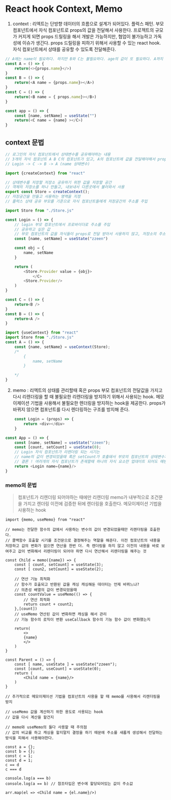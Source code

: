 # React hook Context, Memo 

1. context : 리엑트는 단방향 데이터의 흐름으로 설계가 되어있다. 플럭스 패턴. 부모 컴포넌트에서 자식 컴포넌트로 props의 값을 전달해서 사용한다. 프로젝트의 규모가 커지게 되면 props 드릴링을 해서 개발은 가능하지만, 협업이 불가능하고 가독성에 이슈가 생긴다. props 드릴링을 피하기 위해서 사용할 수 있는 react hook. 자식 컴포넌트에서 상태를 공유할 수 있도록 전달해준다.

```js
// A에는 name이 필요하다. 하지만 B와 C는 불필요하다. age의 값이 또 필요하다. A까지 전달하기 위해서 불필요한 props가 증가될 수 있다.
const A = () => {
    return(<>{props.name}</>)
}
const B = () => {
    return(<A name = {props.name}></A>)
}
const C = () => {
    return(<B name = { props.name}></B>)    
}

const app = () => {
    const [name, setName] = useState("")
    return(<C name = {name} ></C>)
}

```

## context 문법
```js
// 로그인의 자식 컴포넌트에서 상태변수를 공유해야하는 내용
// 3개의 자식 컴포넌트 A B C의 컴포넌트가 있고, A의 컴포넌트에 값을 전달해야해서 props 드릴링이 발생. 이것을 context를 사용해서 방지해보자
// Login -> C -> B -> A (name 상태변수)

import {createContext} from "react"

// 상태변수를 저장할 저장소 공유하기 위한 값을 저장할 공간
// 객체의 저장소를 하나 만들고, 내보내서 다른곳에서 불러와서 사용
export const Store = createContext();
// 저장공간을 만들고 사용하는 영역을 지정
// 플럭스 상태 공유 부모를 기준으로 자식 컴포넌트들에게 저장공간의 주소를 주입

import Store from "./Store.js"

const Login = () => {
    // login 부모 컴포넌트에서 프로바이더로 주소를 주입
    // 공유하고 싶은 값
    // 부모 컴포넌트의 값을 자식들이 props로 전달 받아서 사용하지 않고, 저장소의 주소에 접근해서 사용할 수 있도록 
    const [name, setName] = useState("zzeen")

    const obj = {
        name, setName
    }

    return (
        <Store.Provider value = {obj}>
            </C>
        <Store.Provider/>
    )
}

const C = () => {
    return<B />
}
const B = () => {
    return<A />
}

import {useContext} from "react"
import Store from "./Store.js"
const A = () => {
    const {name, setName} = useContext(Store);
    /*
        {
            name, setName
        }

    */
}

```

2. memo : 리엑트의 상태를 관리할때 혹은 props 부모 컴포넌트의 전달값을 가지고 다시 리렌더링을 할 때 불필요한 리렌더링을 방지하기 위해서 사용되는 hook. 메모이제이션 기법을 사용해서 불필요한 렌더링을 방지하는 hook을 제공한다. props가 바뀌지 않으면 컴포넌트를 다시 렌더링하는 구조를 방지해 준다.

```js
    const Login = (props) => {
        return <div></div>
    }

const App = () => {
    const [name, setName] = useState("zzeen");
    const [count, setCount] = useState(0);
    // Login 자식 컴포넌트가 리렌더링 되는 시기는 
    // name의 값이 변경되었을때 혹은 setCount가 호출돼서 부모의 컴포넌트의 상태변수가 변경될 때 
    // 결론 ! 여러개의 자식 컴포넌트가 존재할때 하나의 자식 요소만 업데이트 되어도 매번 리렌더링 됨  >> memo로 불필요한 리렌더링을 막아주자 
    return <Login name={name}/>
}

```

### memo의 문법 
> 컴포넌트가 리렌더링 되어야하는 때에만 리렌더링
> memo가 내부적으로 조건문을 가지고 렌더링 이전에 검증한 뒤에 렌더링을 호출한다.
> 메모이제이션 기법을 사용하는 hook

```JS
import {memo, useMemo} from "react"

// memo는 전달한 함수의 값에서 사용하는 변수의 값이 변경되었을때만 리렌더링을 호출한다.
// 콜백함수 호출할 시기를 조건문으로 결정해주는 역할을 해준다. 이전 컴포넌트의 내용을 저장하고 값의 변화가 없으면 연산을 한번 더. 즉 렌더링을 하지 않고 이전의 내용을 바로 보여주고 값이 변화해서 리렌더링이 되어야 하면 다시 연산해서 리렌더링을 해주는 것

const Child = memo({name}) => {
    const [ count, setCount] = useState(3);
    const [ coun2, setCount] = useState(2);

    // 연산 기능 최적화
    // 함수가 호출되고 반환된 값을 캐싱 캐싱해둔 데이터는 언제 바뀌느냐?
    // 의존성 배열의 값이 변경되었을때 
    const countValue = useMemo(() => {
        // 연산 최적화
        return count + count2;
    },[count])
    // useMemo 연산된 값이 변화하면 캐싱을 해서 관리
    // 기능 함수의 로직이 변환 useCallback 함수의 기능 함수 값이 변화했는지

    return(
        <>
        {name}
        </>
    )
}

const Parent = () => {
    const [ name, useState ] = useState("zzeen");
    const [count, useCount] = useState(0);
    return (
        <Child name = {name}/>
    )
}

// 추가적으로 메모이제이션 기법을 컴포넌트의 사용을 할 때 memo를 사용해서 리렌더링을 방지

// useMemo 값을 계산하기 위한 용도로 사용되는 hook
// 값을 다시 계산을 할건지

// memo와 useMemo의 둘다 사용할 때 주의점
// 값의 비교를 하고 캐싱을 할지말지 결정을 하기 때문에 주소를 새롭게 생성해서 전달하는 방식을 피해서 사용해야한다.

const a = {};
const b = {};
const c = 1;
const d = 1;
c == d
c === d

console.log(a === b)
console.log(a == b) // 참조타입은 변수에 할당되어있는 값이 주소값

arr.map(el => <Child name = {el.name}/>)
```